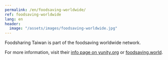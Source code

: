 ```yaml
---
permalink: /en/foodsaving-worldwide/
ref: foodsaving-worldwide
lang: en
header: 
  image: "/assets/images/foodsaving-worldwide.jpg"
---
```


Foodsharing Taiwan is part of the foodsaving worldwide network.

For more information, visit their [info page on yunity.org](https://yunity.org/en/foodsaving-worldwide) or [foodsaving.world](https://foodsaving.world).
